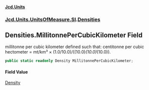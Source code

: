 #### [Jcd.Units](index 'index')
### [Jcd.Units.UnitsOfMeasure.SI](Jcd.Units.UnitsOfMeasure.SI 'Jcd.Units.UnitsOfMeasure.SI').[Densities](Densities 'Jcd.Units.UnitsOfMeasure.SI.Densities')

## Densities.MillitonnePerCubicKilometer Field

millitonne per cubic kilometer defined such that: centitonne per cubic hectometer = mt/km³ ×
(1.0/10.0)/((10.0)*(10.0)*(10.0)).

```csharp
public static readonly Density MillitonnePerCubicKilometer;
```

#### Field Value
[Density](Density 'Jcd.Units.UnitTypes.Density')